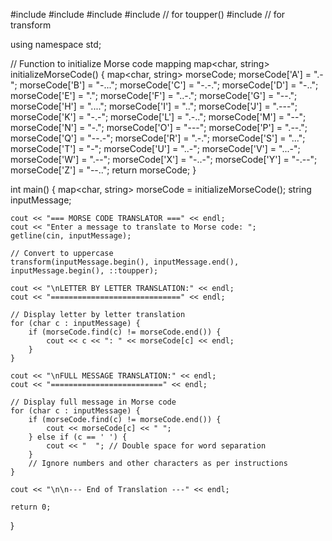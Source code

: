 #include <iostream>
#include <string>
#include <map>
#include <cctype> // for toupper()
#include <algorithm> // for transform

using namespace std;

// Function to initialize Morse code mapping
map<char, string> initializeMorseCode() {
    map<char, string> morseCode;
    morseCode['A'] = ".-";
    morseCode['B'] = "-...";
    morseCode['C'] = "-.-.";
    morseCode['D'] = "-..";
    morseCode['E'] = ".";
    morseCode['F'] = "..-.";
    morseCode['G'] = "--.";
    morseCode['H'] = "....";
    morseCode['I'] = "..";
    morseCode['J'] = ".---";
    morseCode['K'] = "-.-";
    morseCode['L'] = ".-..";
    morseCode['M'] = "--";
    morseCode['N'] = "-.";
    morseCode['O'] = "---";
    morseCode['P'] = ".--.";
    morseCode['Q'] = "--.-";
    morseCode['R'] = ".-.";
    morseCode['S'] = "...";
    morseCode['T'] = "-";
    morseCode['U'] = "..-";
    morseCode['V'] = "...-";
    morseCode['W'] = ".--";
    morseCode['X'] = "-..-";
    morseCode['Y'] = "-.--";
    morseCode['Z'] = "--..";
    return morseCode;
}

int main() {
    map<char, string> morseCode = initializeMorseCode();
    string inputMessage;
    
    cout << "=== MORSE CODE TRANSLATOR ===" << endl;
    cout << "Enter a message to translate to Morse code: ";
    getline(cin, inputMessage);
    
    // Convert to uppercase
    transform(inputMessage.begin(), inputMessage.end(), inputMessage.begin(), ::toupper);
    
    cout << "\nLETTER BY LETTER TRANSLATION:" << endl;
    cout << "=============================" << endl;
    
    // Display letter by letter translation
    for (char c : inputMessage) {
        if (morseCode.find(c) != morseCode.end()) {
            cout << c << ": " << morseCode[c] << endl;
        }
    }
    
    cout << "\nFULL MESSAGE TRANSLATION:" << endl;
    cout << "=========================" << endl;
    
    // Display full message in Morse code
    for (char c : inputMessage) {
        if (morseCode.find(c) != morseCode.end()) {
            cout << morseCode[c] << " ";
        } else if (c == ' ') {
            cout << "  "; // Double space for word separation
        }
        // Ignore numbers and other characters as per instructions
    }
    
    cout << "\n\n--- End of Translation ---" << endl;
    
    return 0;
}
